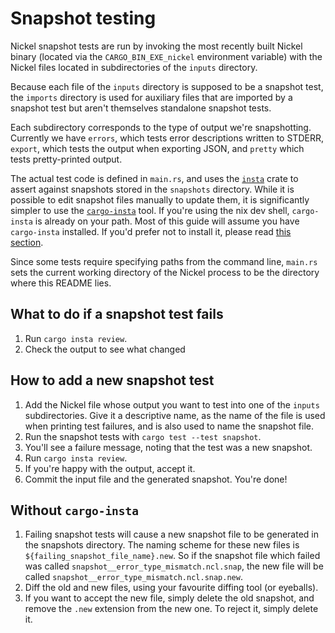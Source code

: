 # Snapshot testing

Nickel snapshot tests are run by invoking the most recently built Nickel binary
(located via the `CARGO_BIN_EXE_nickel` environment variable) with the Nickel
files located in subdirectories of the `inputs` directory.

Because each file of the `inputs` directory is supposed to be a snapshot test,
the `imports` directory is used for auxiliary files that are imported by a
snapshot test but aren't themselves standalone snapshot tests.

Each subdirectory corresponds to the type of output we're snapshotting.
Currently we have `errors`, which tests error descriptions written to STDERR,
`export`, which tests the output when exporting JSON, and `pretty` which tests
pretty-printed output.

The actual test code is defined in `main.rs`, and uses the
[`insta`](https://github.com/mitsuhiko/insta) crate to assert against snapshots
stored in the `snapshots` directory. While it is possible to edit snapshot
files manually to update them, it is significantly simpler to use the
[`cargo-insta`](https://crates.io/crates/cargo-insta) tool. If you're using the
nix dev shell, `cargo-insta` is already on your path. Most of this guide will
assume you have `cargo-insta` installed. If you'd prefer not to install it,
please read [this section](#without-cargo-insta).

Since some tests require specifying paths from the command line, `main.rs` sets
the current working directory of the Nickel process to be the directory where
this README lies.

## What to do if a snapshot test fails

1. Run `cargo insta review`.
2. Check the output to see what changed

## How to add a new snapshot test

1. Add the Nickel file whose output you want to test into one of the
  `inputs` subdirectories. Give it a descriptive name, as the name of the file
  is used when printing test failures, and is also used to name the snapshot
  file.
2. Run the snapshot tests with `cargo test --test snapshot`.
3. You'll see a failure message, noting that the test was a new snapshot.
4. Run `cargo insta review`.
5. If you're happy with the output, accept it.
6. Commit the input file and the generated snapshot. You're done!

## Without `cargo-insta`

1. Failing snapshot tests will cause a new snapshot file to be generated in the
  snapshots directory. The naming scheme for these new files is
  `${failing_snapshot_file_name}.new`. So if the snapshot file which failed
  was called `snapshot__error_type_mismatch.ncl.snap`, the new file will be
  called `snapshot__error_type_mismatch.ncl.snap.new`.
2. Diff the old and new files, using your favourite diffing tool (or eyeballs).
3. If you want to accept the new file, simply delete the old snapshot, and
  remove the `.new` extension from the new one. To reject it, simply delete it.
